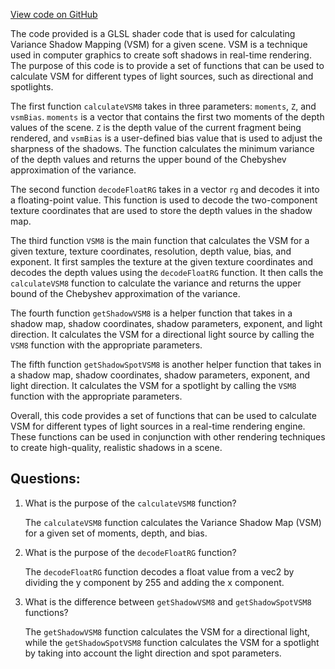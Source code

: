 [View code on GitHub](https://github.com/playcanvas/engine/src/scene/shader-lib/chunks/lit/frag/shadowVSM8.js)

The code provided is a GLSL shader code that is used for calculating Variance Shadow Mapping (VSM) for a given scene. VSM is a technique used in computer graphics to create soft shadows in real-time rendering. The purpose of this code is to provide a set of functions that can be used to calculate VSM for different types of light sources, such as directional and spotlights.

The first function `calculateVSM8` takes in three parameters: `moments`, `Z`, and `vsmBias`. `moments` is a vector that contains the first two moments of the depth values of the scene. `Z` is the depth value of the current fragment being rendered, and `vsmBias` is a user-defined bias value that is used to adjust the sharpness of the shadows. The function calculates the minimum variance of the depth values and returns the upper bound of the Chebyshev approximation of the variance.

The second function `decodeFloatRG` takes in a vector `rg` and decodes it into a floating-point value. This function is used to decode the two-component texture coordinates that are used to store the depth values in the shadow map.

The third function `VSM8` is the main function that calculates the VSM for a given texture, texture coordinates, resolution, depth value, bias, and exponent. It first samples the texture at the given texture coordinates and decodes the depth values using the `decodeFloatRG` function. It then calls the `calculateVSM8` function to calculate the variance and returns the upper bound of the Chebyshev approximation of the variance.

The fourth function `getShadowVSM8` is a helper function that takes in a shadow map, shadow coordinates, shadow parameters, exponent, and light direction. It calculates the VSM for a directional light source by calling the `VSM8` function with the appropriate parameters.

The fifth function `getShadowSpotVSM8` is another helper function that takes in a shadow map, shadow coordinates, shadow parameters, exponent, and light direction. It calculates the VSM for a spotlight by calling the `VSM8` function with the appropriate parameters.

Overall, this code provides a set of functions that can be used to calculate VSM for different types of light sources in a real-time rendering engine. These functions can be used in conjunction with other rendering techniques to create high-quality, realistic shadows in a scene.
## Questions: 
 1. What is the purpose of the `calculateVSM8` function?
    
    The `calculateVSM8` function calculates the Variance Shadow Map (VSM) for a given set of moments, depth, and bias.

2. What is the purpose of the `decodeFloatRG` function?
    
    The `decodeFloatRG` function decodes a float value from a vec2 by dividing the y component by 255 and adding the x component.

3. What is the difference between `getShadowVSM8` and `getShadowSpotVSM8` functions?
    
    The `getShadowVSM8` function calculates the VSM for a directional light, while the `getShadowSpotVSM8` function calculates the VSM for a spotlight by taking into account the light direction and spot parameters.